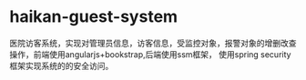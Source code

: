# haikan-guest-system
医院访客系统，实现对管理员信息，访客信息，受监控对象，报警对象的增删改查操作，前端使用angularjs+bookstrap,后端使用ssm框架，
使用spring security框架实现系统的的安全访问。
